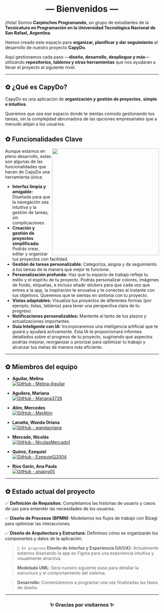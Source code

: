 <div align="center">
  
# — Bienvenidos —

</div>

¡Hola! Somos **Carpinchos Programando**, un grupo de estudiantes de la **Tecnicatura en Programación en la Universidad Tecnológica Nacional de San Rafael, Argentina**.  

Hemos creado este espacio para **organizar, planificar y dar seguimiento** al desarrollo de nuestro proyecto **CapyDo**. 

Aquí gestionamos cada paso —**diseño, desarrollo, despliegue y más**— utilizando **repositorios, tableros y otras herramientas** que nos ayudaran a llevar el proyecto al siguiente nivel.  

---

 
## ✿ ¿Qué es CapyDo?



CapyDo es una aplicación de **organización y gestión de proyectos**, **simple e intuitiva**.

Queremos que sea ese espacio donde te sientas cómodo gestionando tus tareas, sin la complejidad abrumadora de las opciones empresariales que a menudo alejan a los usuarios.  

<h2> ✿ Funcionalidades Clave </h2> 
 <img align="right" width=350px src="https://github.com/user-attachments/assets/f47946c7-5dba-4988-b32f-510d0b3e11b7" />
 
Aunque estamos en pleno desarrollo, estas son algunas de las funcionalidades que hacen de CapyDo una herramienta única:



- **Interfaz limpia y amigable:** Diseñada para que la navegación sea intuitiva y la gestión de tareas, sin complicaciones.
- **Creación y gestión de proyectos simplificada:** Podrás crear, editar y organizar tus proyectos con facilidad.
- **Gestión de tareas personalizable:** Categoriza, asigna y da seguimiento a tus tareas de la manera que mejor te funcione.
- **Personalización profunda:** Haz que tu espacio de trabajo refleje tu estilo y el espíritu de tu proyecto. Podrás personalizar colores, imágenes de fondo, etiquetas, e incluso añadir stickers para que cada vez que entres a la app, la inspiración te envuelva y te conectes al instante con tus objetivos. Queremos que te sientas en sintonía con tu proyecto.
- **Vistas adaptables:** Visualiza tus proyectos de diferentes formas (por ejemplo, listas, tableros) para tener una perspectiva clara de tu progreso.
- **Notificaciones personalizables:** Mantente al tanto de tus plazos y actualizaciones importantes.
- **Guía Inteligente con IA:** Incorporaremos una inteligencia artificial que te guiará y ayudará activamente. Esta IA te proporcionará informes detallados sobre el progreso de tu proyecto, sugiriendo qué aspectos podrías mejorar, reorganizar o priorizar para optimizar tu trabajo y alcanzar tus metas de manera más eficiente.


---

## ✿ Miembros del equipo


- **Aguilar, Melina**  
[![GitHub - Melina-Aguilar](https://img.shields.io/badge/GitHub-Melina--Aguilar-blue?logo=github)](https://github.com/Melina-Aguilar)

- **Aguilera, Mariana**  
  [![GitHub - Mariana3726](https://img.shields.io/badge/GitHub-Mariana3726-blue?logo=github)](https://github.com/Mariana3726)


- **Atim, Mercedes**  
  [![GitHub - MerAtim](https://img.shields.io/badge/GitHub-MerAtim-blue?logo=github)](https://github.com/MerAtim) 


- **Lanatta, Wanda Oriana**  
  [![GitHub - wandaoriana](https://img.shields.io/badge/GitHub-wandaoriana-blue?logo=github)](https://github.com/wandaoriana)


- **Mercado, Nicolás**  
  [![GitHub - NicolasMercado1](https://img.shields.io/badge/GitHub-NicolasMercado1-blue?logo=github)](https://github.com/NicolasMercado1)


- **Quiroz, Ezequiel**  
   [![GitHub - EzequielQ2004](https://img.shields.io/badge/GitHub-EzequielQ2004-blue?logo=github)](https://github.com/EzequielQ2004) 


- **Ríos Garín, Ana Paula**  
  [![GitHub - anaprg05](https://img.shields.io/badge/GitHub-anaprg05-blue?logo=github)](https://github.com/anaprg05) 

---

## ✿ Estado actual del proyecto

✅ **Definición de Requisitos:** Completamos las historias de usuario y casos de uso para entender las necesidades de los usuarios.

✅ **Diseño de Procesos (BPMN):** Modelamos los flujos de trabajo con Bizagi para optimizar las interacciones.

✅ **Diseño de Arquitectura y Estructura:** Definimos cómo se organizarán los componentes y datos de la aplicación.

> `🚧 En progreso` **Diseño de Interfaz y Experiencia (UI/UX):** Actualmente estamos diseñando la app en Figma para una experiencia intuitiva y visualmente atractiva.

> **Modelado UML:** Será nuestro siguiente paso para detallar la estructura y el comportamiento del sistema.

> **Desarrollo:** Comenzaremos a programar una vez finalizadas las fases de diseño.

---
<div align="center">
  
### ✨ Gracias por visitarnos ✨

</div>
